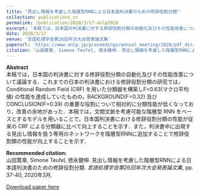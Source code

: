 ```yaml
---
title: "見出し情報を考慮した階層型RNNによる日本語判決書のための修辞役割分類"
collection: publications_nr
permalink: /publication/2020/3/17-anlp2020
excerpt: '本稿では，日本国の判決書に対する修辞役割分類の自動化及びその性能改善について議論する．これまでの日本の判決書における修辞役割分類の研究では，Conditional Random Field (CRF) を用いた分類器を構築しF=0.63(マクロ平均値) の性能を達成していたものの，BACKGROUND(F=0.32) 及びCONCLUSION(F=0.39) の重要な役割について相対的に分類性能が低くなっており，改善の余地があった．本稿では，文間文脈を考慮可能な階層型 RNN をベースとするモデルを用いることで，日本国判決書における修辞役割分類の性能が従来の CRF による分類器に比べて向上することを示す．また，判決書中に出現する見出し情報を扱う専用のネットワークを階層型RNNに追加することで修辞役割類の性能が向上することを示す．'
date: 2020/3/17
venue: '言語処理学会第26回年次大会発表論文集'
paperurl: 'https://www.anlp.jp/proceedings/annual_meeting/2020/pdf_dir/P1-10.pdf'
citation: '山田寛章, Simone Teufel, 徳永健伸. 見出し情報を考慮した階層型RNNによる日本語判決書のための修辞役割分類. <i>言語処理学会第26回年次大会発表論文集</i>, pp. 37-40, 2020年3月.'
---
```

**Abstract**   
本稿では，日本国の判決書に対する修辞役割分類の自動化及びその性能改善について議論する．これまでの日本の判決書における修辞役割分類の研究では，Conditional Random Field (CRF) を用いた分類器を構築しF=0.63(マクロ平均値) の性能を達成していたものの，BACKGROUND(F=0.32) 及びCONCLUSION(F=0.39) の重要な役割について相対的に分類性能が低くなっており，改善の余地があった．本稿では，文間文脈を考慮可能な階層型 RNN をベースとするモデルを用いることで，日本国判決書における修辞役割分類の性能が従来の CRF による分類器に比べて向上することを示す．また，判決書中に出現する見出し情報を扱う専用のネットワークを階層型RNNに追加することで修辞役割類の性能が向上することを示す．

**Recommended citation:**   
山田寛章, Simone Teufel, 徳永健伸. 見出し情報を考慮した階層型RNNによる日本語判決書のための修辞役割分類. <i>言語処理学会第26回年次大会発表論文集</i>, pp. 37-40, 2020年3月.

<a href='https://www.anlp.jp/proceedings/annual_meeting/2020/pdf_dir/P1-10.pdf'>Download paper here</a>

